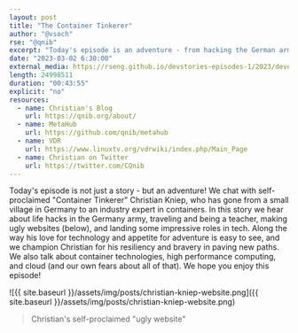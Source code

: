 ```yaml
---
layout: post
title: "The Container Tinkerer"
author: "@vsoch"
rse: "@qnib"
excerpt: "Today's episode is an adventure - from hacking the German army to starting a company!"
date: "2023-03-02 6:30:00"
external_media: https://rseng.github.io/devstories-episodes-1/2023/developer-stories-christian-kniep-episode-82.mp3
length: 24998511
duration: "00:43:55"
explicit: "no"
resources:
  - name: Christian's Blog
    url: https://qnib.org/about/
  - name: MetaHub
    url: https://github.com/qnib/metahub
  - name: VDR
    url: https://www.linuxtv.org/vdrwiki/index.php/Main_Page
  - name: Christian on Twitter
    url: https://twitter.com/CQnib
---
```


Today's episode is not just a story - but an adventure! We chat with self-proclaimed "Container Tinkerer" Christian Kniep, who has gone from a small village in Germany to an industry expert in containers. In this story we hear about life hacks in the Germany army, traveling and being a teacher, making ugly websites (below), and landing some impressive roles in tech. Along the way his love for technology and appetite for adventure is easy to see, and we champion Christian for his resiliency and bravery in paving new paths. We also talk about container technologies, high performance computing, and cloud (and our own fears about all of that). We hope you enjoy this episode! 

![{{ site.baseurl }}/assets/img/posts/christian-kniep-website.png]({{ site.baseurl }}/assets/img/posts/christian-kniep-website.png)

> Christian's self-proclaimed "ugly website"
